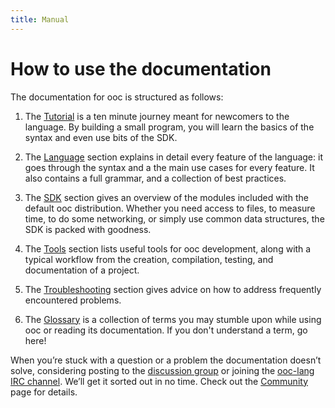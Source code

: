 ```yaml
---
title: Manual
---
```


# How to use the documentation

The documentation for ooc is structured as follows:

  1. The [Tutorial](/docs/tutorial/) is a ten minute journey meant for
  newcomers to the language. By building a small program, you will learn the
  basics of the syntax and even use bits of the SDK.

  2. The [Language](/docs/lang/) section explains in detail every feature
  of the language: it goes through the syntax and a the main use cases for
  every feature. It also contains a full grammar, and a collection of best
  practices.

  3. The [SDK](/docs/sdk/) section gives an overview of the modules included
  with the default ooc distribution. Whether you need access to files, to
  measure time, to do some networking, or simply use common data structures,
  the SDK is packed with goodness.

  4. The [Tools](/docs/tools/) section lists useful tools for ooc development,
  along with a typical workflow from the creation, compilation, testing, and
  documentation of a project.

  5. The [Troubleshooting](/docs/kaputt/) section gives advice on how
  to address frequently encountered problems.

  6. The [Glossary](/docs/glossary/) is a collection of terms you may stumble
  upon while using ooc or reading its documentation. If you don't understand
  a term, go here!

When you’re stuck with a question or a problem the documentation doesn’t
solve, considering posting to the [discussion group][group] or joining the
[ooc-lang IRC channel][irc]. We’ll get it sorted out in no time. Check out the
[Community][community] page for details.

[group]: https://groups.google.com/group/ooc-lang
[irc]: irc://chat.freenode.net/#ooc-lang
[community]: /community/

